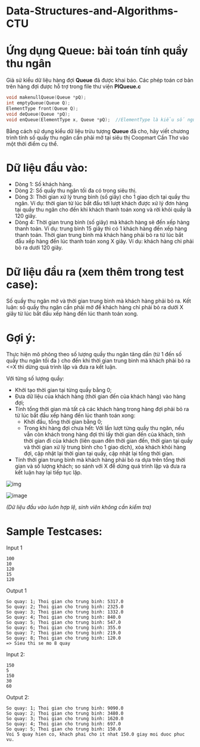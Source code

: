 # Data-Structures-and-Algorithms-CTU


# Ứng dụng Queue: bài toán tính quầy thu ngân

Giả sử kiểu dữ liệu hàng đợi **Queue** đã được khai báo. Các phép toán cơ bản trên hàng đợi được hỗ trợ trong file thư viện **PIQueue.c**

```c
void makenullQueue(Queue *pQ);
int emptyQueue(Queue Q);
ElementType front(Queue Q);
void deQueue(Queue *pQ);
void enQueue(ElementType x, Queue *pQ);  //ElementType là kiểu số nguyên
```
Bằng cách sử dụng kiểu dữ liệu trừu tượng **Queue** đã cho, hãy viết chương trình tính số quầy thu ngân cần phải mở tại siêu thị Coopmart Cần Thơ vào một thời điểm cụ thể.

# Dữ liệu đầu vào:

- Dòng 1: Số khách hàng. 
- Dòng 2: Số quầy thu ngân tối đa có trong siêu thị.
- Dòng 3: Thời gian xử lý trung bình (số giây) cho 1 giao dịch tại quầy thu ngân. Ví dụ: thời gian từ lúc bắt đầu tới lượt khách được xử lý đơn hàng tại quầy thu ngân cho đến khi khách thanh toán xong và rời khỏi quầy là 120 giây.   
- Dòng 4: Thời gian trung bình (số giây) mà khách hàng sẽ đến xếp hàng thanh toán. Ví dụ: trung bình 15 giây thì có 1 khách hàng đến xếp hàng thanh toán.
Thời gian trung bình mà khách hàng phải bỏ ra từ lúc bắt đầu xếp hàng đến lúc thanh toán xong X giây. Ví dụ: khách hàng chỉ phải bỏ ra dưới 120 giây.

# Dữ liệu đầu ra (xem thêm trong test case):

Số quầy thu ngân mở và thời gian trung bình mà khách hàng phải bỏ ra.
Kết luận: số quầy thu ngân cần phải mở để khách hàng chỉ phải bỏ ra dưới X giây từ lúc bắt đầu xếp hàng đến lúc thanh toán xong.

# Gợi ý:
Thực hiện mô phỏng theo số lượng quầy thu ngân tăng dần (từ 1 đến số quầy thu ngân tối đa ) cho đến khi thời gian trung bình mà khách phải bỏ ra <=X thì dừng quá trình lặp và đưa ra kết luận. 

Với từng số lượng quầy: 

- Khởi tạo thời gian tại từng quầy bằng 0; 
- Đưa dữ liệu của khách hàng (thời gian đến của khách hàng) vào hàng đợi;
- Tính tổng thời gian mà tất cả các khách hàng trong hàng đợi phải bỏ ra từ lúc bắt đầu xếp hàng đến lúc thanh toán xong: 
  - Khởi đầu, tổng thời gian bằng 0; 
  - Trong khi hàng đợi chưa hết: Với lần lượt từng quầy thu ngân, nếu vẫn còn khách trong hàng đợi thì lấy thời gian đến của khách,  tính thời gian đi của khách (liên quan đến thời gian đến, thời gian tại quầy và thời gian xử lý trung bình cho 1 giao dịch), xóa khách khỏi hàng đợi, cập nhật lại thời gian tại quầy, cập nhật lại tổng thời gian. 
- Tính thời gian trung bình mà khách hàng phải bỏ ra dựa trên tổng thời gian và số lượng khách; so sánh với X để dừng quá trình lặp và đưa ra kết luận hay lại tiếp tục lặp.

![img](https://i.imgur.com/502Wp5S.png)

![image](https://user-images.githubusercontent.com/72507371/140720861-ed6844fa-0b8c-486e-9238-16f61426cd8f.png)

_(Dữ liệu đầu vào luôn hợp lệ, sinh viên không cần kiểm tra)_

# Sample Testcases:
Input 1
```
100
10
120
15
120
```
Output 1
```
So quay: 1; Thoi gian cho trung binh: 5317.0
So quay: 2; Thoi gian cho trung binh: 2325.0
So quay: 3; Thoi gian cho trung binh: 1332.0
So quay: 4; Thoi gian cho trung binh: 840.0
So quay: 5; Thoi gian cho trung binh: 547.0
So quay: 6; Thoi gian cho trung binh: 355.0
So quay: 7; Thoi gian cho trung binh: 219.0
So quay: 8; Thoi gian cho trung binh: 120.0
=> Sieu thi se mo 8 quay
```

Input 2:
```
150
5
150
30
60
```
Output 2:
```
So quay: 1; Thoi gian cho trung binh: 9090.0
So quay: 2; Thoi gian cho trung binh: 3480.0
So quay: 3; Thoi gian cho trung binh: 1620.0
So quay: 4; Thoi gian cho trung binh: 697.0
So quay: 5; Thoi gian cho trung binh: 150.0
Voi 5 quay hien co, khach phai cho it nhat 150.0 giay moi duoc phuc vu.
```
